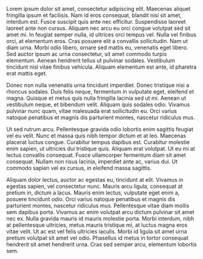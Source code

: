 Lorem ipsum dolor sit amet, consectetur adipiscing elit. Maecenas aliquet fringilla ipsum et facilisis. Nam id eros consequat, blandit nisi sit amet, interdum est. Fusce suscipit quis ante nec efficitur. Suspendisse laoreet laoreet ante non cursus. Aliquam nec arcu eu orci congue volutpat sed sit amet mi. In feugiat semper nulla, id ultrices orci tempus vel. Nulla vel finibus orci, at elementum eros. Cras posuere elit a convallis sollicitudin. Nam ut diam urna. Morbi odio libero, ornare sed mattis eu, venenatis eget libero. Sed auctor ipsum ac urna consectetur, sit amet commodo turpis elementum. Aenean hendrerit tellus ut pulvinar sodales. Vestibulum tincidunt nisl vitae finibus vehicula. Aliquam elementum est ante, id pharetra erat mattis eget.

Donec non nulla venenatis urna tincidunt imperdiet. Donec tristique nisi a rhoncus sodales. Duis felis neque, fermentum in vulputate eget, eleifend et magna. Quisque et metus quis nulla fringilla lacinia sed ut mi. Aenean ut vestibulum neque, et bibendum velit. Aliquam quis sodales odio. Vivamus pulvinar nunc quam, vitae malesuada erat sollicitudin eu. Orci varius natoque penatibus et magnis dis parturient montes, nascetur ridiculus mus.

Ut sed rutrum arcu. Pellentesque gravida odio lobortis enim sagittis feugiat vel eu velit. Nunc et massa quis nibh tempor dictum et at leo. Maecenas placerat luctus congue. Curabitur tempus dapibus est. Curabitur molestie enim sapien, ut ultricies dui tristique quis. Aliquam erat volutpat. Ut eu mi at lectus convallis consequat. Fusce ullamcorper fermentum diam sit amet consequat. Nullam non risus lacinia, imperdiet ante ac, varius dui. Ut commodo sapien vel ex cursus, in eleifend massa sagittis.

Aliquam dolor lectus, auctor ac egestas eu, tincidunt at elit. Vivamus in egestas sapien, vel consectetur nunc. Mauris arcu ligula, consequat at pretium in, dictum a lacus. Mauris enim lectus, vulputate eget enim a, posuere tincidunt odio. Orci varius natoque penatibus et magnis dis parturient montes, nascetur ridiculus mus. Pellentesque vitae diam mollis sem dapibus porta. Vivamus ac enim volutpat arcu dictum pulvinar sit amet nec ex. Nulla gravida mauris id mauris molestie porta. Morbi interdum, nibh at pellentesque ultricies, metus mauris tristique mi, at luctus magna eros vitae velit. Ut ac est vel felis ultricies iaculis. Morbi id ligula sit amet urna pretium volutpat sit amet vel odio. Phasellus id metus in tortor consequat hendrerit sit amet hendrerit urna. Cras sed semper arcu, elementum lobortis sem.